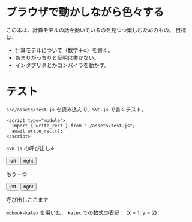 # ブラウザで動かしながら色々する

この本は、計算モデルの話を動いているのを見つつ楽しむためのもの。
目標は、

- 計算モデルについて（数学＋α）を書く。
- あまりがっちりと証明は書かない。
- インタプリタとかコンパイラを動かす。

# テスト

`src/assets/test.js` を読み込んで、`SVG.js` で書くテスト。
```
<script type="module">
  import { write_rect } from "./assets/test.js";
  await write_rect();
</script>
```

<script type="module">
  import { load, add_tape } from "./assets/generated/test_global_tape/test_global_tape_glue.js";
  await load();
  document.dispatchEvent(new Event("wasm-ready"));
</script>

`SVG.js` の呼び出し↓
<div id="svg_test1">
<button id="left1"> left </button>
<button id="right1"> right </button>
<script type="module">
  import { ready, add_tape } from "./assets/generated/test_global_tape/test_global_tape_glue.js";
  await ready;
  add_tape("svg_test1", "1,2,3", "4", "5,6,7", "left1", "right1");
</script>
</div>

もう一つ

<div id="svg_test2">
<button id="left2"> left </button>
<button id="right2"> right </button>
<script type="module">
  import { ready, add_tape } from "./assets/generated/test_global_tape/test_global_tape_glue.js";
  await ready;
  add_tape("svg_test2", "a,b,c", "d", "e,f,g", "left2", "right2");
</script>
</div>

呼び出しここまで

`mdbook-katex` を用いた、 `katex` での数式の表記： \(x = 1, y = 2\)
